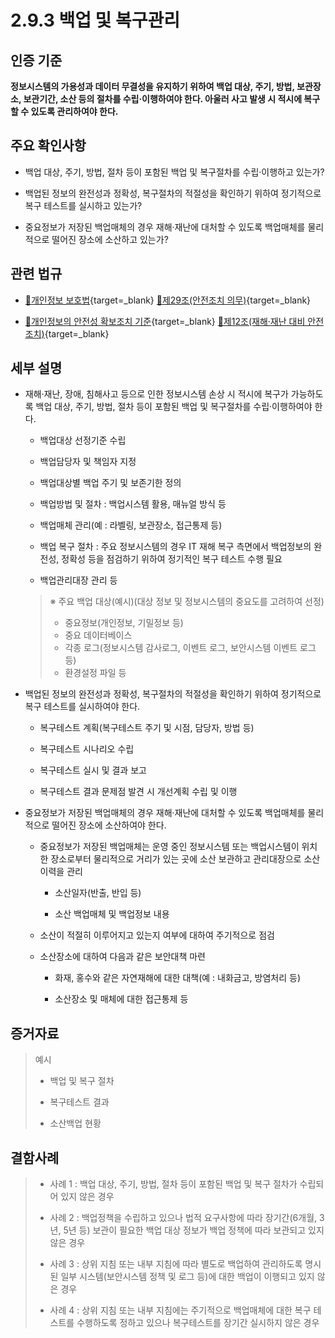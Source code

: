 # 2.9.3 백업 및 복구관리

## 인증 기준

**정보시스템의 가용성과 데이터 무결성을 유지하기 위하여 백업 대상, 주기, 방법, 보관장소, 보관기간, 소산 등의 절차를 수립·이행하여야 한다. 아울러 사고 발생 시 적시에 복구할 수 있도록 관리하여야 한다.**

## 주요 확인사항

- 백업 대상, 주기, 방법, 절차 등이 포함된 백업 및 복구절차를 수립·이행하고 있는가?

- 백업된 정보의 완전성과 정확성, 복구절차의 적절성을 확인하기 위하여 정기적으로 복구 테스트를 실시하고 있는가?

- 중요정보가 저장된 백업매체의 경우 재해·재난에 대처할 수 있도록 백업매체를 물리적으로 떨어진 장소에 소산하고 있는가?

## 관련 법규

- [🔗개인정보 보호법][개인정보 보호법 제29조]{target=_blank} [🔗제29조(안전조치 의무)][개인정보 보호법 제29조 부분]{target=_blank}

- [🔗개인정보의 안전성 확보조치 기준][개인정보의 안전성 확보조치 기준 제12조]{target=_blank} [🔗제12조(재해·재난 대비 안전조치)][개인정보의 안전성 확보조치 기준 제12조]{target=_blank}

## 세부 설명

- 재해·재난, 장애, 침해사고 등으로 인한 정보시스템 손상 시 적시에 복구가 가능하도록 백업 대상, 주기, 방법, 절차 등이 포함된 백업 및 복구절차를 수립·이행하여야 한다.

    - 백업대상 선정기준 수립

    - 백업담당자 및 책임자 지정

    - 백업대상별 백업 주기 및 보존기한 정의

    - 백업방법 및 절차 : 백업시스템 활용, 매뉴얼 방식 등

    - 백업매체 관리(예 : 라벨링, 보관장소, 접근통제 등)

    - 백업 복구 절차 : 주요 정보시스템의 경우 IT 재해 복구 측면에서 백업정보의 완전성, 정확성 등을 점검하기 위하여 정기적인 복구 테스트 수행 필요

    - 백업관리대장 관리 등
    >
    > ※ 주요 백업 대상(예시)(대상 정보 및 정보시스템의 중요도를 고려하여 선정)
    >
    > - 중요정보(개인정보, 기밀정보 등)
    > - 중요 데이터베이스
    > - 각종 로그(정보시스템 감사로그, 이벤트 로그, 보안시스템 이벤트 로그 등)
    > - 환경설정 파일 등

- 백업된 정보의 완전성과 정확성, 복구절차의 적절성을 확인하기 위하여 정기적으로 복구 테스트를 실시하여야 한다.

    - 복구테스트 계획(복구테스트 주기 및 시점, 담당자, 방법 등)

    - 복구테스트 시나리오 수립

    - 복구테스트 실시 및 결과 보고

    - 복구테스트 결과 문제점 발견 시 개선계획 수립 및 이행

- 중요정보가 저장된 백업매체의 경우 재해·재난에 대처할 수 있도록 백업매체를 물리적으로 떨어진 장소에 소산하여야 한다.

    - 중요정보가 저장된 백업매체는 운영 중인 정보시스템 또는 백업시스템이 위치한 장소로부터 물리적으로 거리가 있는 곳에 소산 보관하고 관리대장으로 소산 이력을 관리

        - 소산일자(반출, 반입 등)

        - 소산 백업매체 및 백업정보 내용

    - 소산이 적절히 이루어지고 있는지 여부에 대하여 주기적으로 점검

    - 소산장소에 대하여 다음과 같은 보안대책 마련

        - 화재, 홍수와 같은 자연재해에 대한 대책(예 : 내화금고, 방염처리 등)

        - 소산장소 및 매체에 대한 접근통제 등

## 증거자료

> 예시
>
> - 백업 및 복구 절차
>
> - 복구테스트 결과
>
> - 소산백업 현황

## 결함사례

> - 사례 1 : 백업 대상, 주기, 방법, 절차 등이 포함된 백업 및 복구 절차가 수립되어 있지 않은 경우
>
> - 사례 2 : 백업정책을 수립하고 있으나 법적 요구사항에 따라 장기간(6개월, 3년, 5년 등) 보관이 필요한 백업 대상 정보가 백업 정책에 따라 보관되고 있지 않은 경우
>
> - 사례 3 : 상위 지침 또는 내부 지침에 따라 별도로 백업하여 관리하도록 명시된 일부 시스템(보안시스템 정책 및 로그 등)에 대한 백업이 이행되고 있지 않은 경우
>
> - 사례 4 : 상위 지침 또는 내부 지침에는 주기적으로 백업매체에 대한 복구 테스트를 수행하도록 정하고 있으나 복구테스트를 장기간 실시하지 않은 경우

[개인정보 보호법 제29조]: https://www.law.go.kr/법령/개인정보보호법/(20240315,19234,20230314)/제29조 "개인정보 보호법 제29조"
[개인정보 보호법 제29조 부분]: https://www.law.go.kr/법령/개인정보보호법/제29조 "개인정보 보호법 제29조 부분"

[개인정보의 안전성 확보조치 기준 제12조]: https://www.law.go.kr/행정규칙/(개인정보보호위원회)개인정보의안전성확보조치기준/(2021-2,20210915)/제12조 "개인정보의 안전성 확보조치 기준 제12조"
